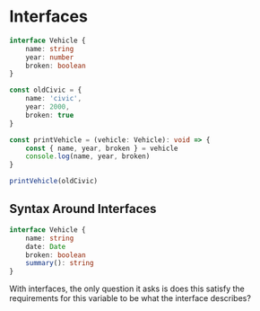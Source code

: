 # Interfaces

```ts
interface Vehicle {
    name: string
    year: number
    broken: boolean
}

const oldCivic = {
    name: 'civic',
    year: 2000,
    broken: true
}

const printVehicle = (vehicle: Vehicle): void => {
    const { name, year, broken } = vehicle
    console.log(name, year, broken)
}

printVehicle(oldCivic)
```

## Syntax Around Interfaces

```ts
interface Vehicle {
    name: string
    date: Date
    broken: boolean
    summary(): string
}
```

With interfaces, the only question it asks is does this satisfy the requirements for this variable to be what the interface describes?
